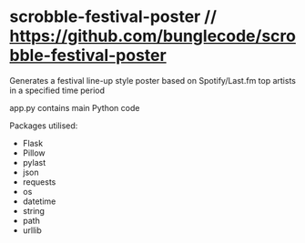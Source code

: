 # scrobble-festival-poster // https://github.com/bunglecode/scrobble-festival-poster
 Generates a festival line-up style poster based on Spotify/Last.fm top artists in a specified time period

app.py contains main Python code

Packages utilised:
- Flask
- Pillow
- pylast
- json
- requests
- os
- datetime
- string
- path
- urllib
